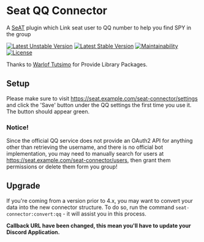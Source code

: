 # Seat QQ Connector  

A [SeAT](https://github.com/eveseat/seat) plugin which Link seat user to QQ number to help you find SPY in the group

[![Latest Unstable Version](https://poser.pugx.org/warlof/seat-discord-connector/v/unstable)](https://packagist.org/packages/warlof/seat-discord-connector)
[![Latest Stable Version](https://poser.pugx.org/warlof/seat-discord-connector/v/stable)](https://packagist.org/packages/warlof/seat-discord-connector)
[![Maintainability](https://api.codeclimate.com/v1/badges/311526bc5675980c66e8/maintainability)](https://codeclimate.com/github/zenobio93/seat-discord-connector/maintainability)
[![License](https://img.shields.io/badge/license-GPLv3-blue.svg?style=flat-square)](https://raw.githubusercontent.com/zenobio93/seat-discord-connector/master/LICENSE)


Thanks to [Warlof Tutsimo](https://github.com/warlof) for Provide Library Packages.  

## Setup


Please make sure to visit https://seat.example.com/seat-connector/settings and click the 'Save' button under the QQ settings the first time you use it. The button should appear green.

### Notice!

Since the official QQ service does not provide an OAuth2 API for anything other than retrieving the username, and there is no official bot implementation, you may need to manually search for users at https://seat.example.com/seat-connector/users, then grant them permissions or delete them form you group!

## Upgrade

If you're coming from a version prior to 4.x, you may want to convert your data into the new connector structure.
To do so, run the command `seat-connector:convert:qq` - it will assist you in this process.

**Callback URL have been changed, this mean you'll have to update your Discord Application.**
